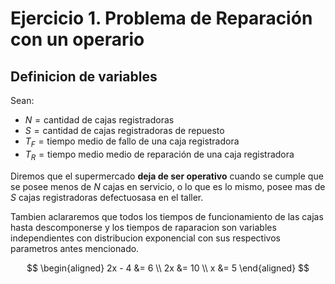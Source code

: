 # Ejercicio 1. Problema de Reparación con un operario

## Definicion de variables
Sean:

- $N=\text{cantidad de cajas registradoras}$
- $S=\text{cantidad de cajas registradoras de repuesto}$
- $T_{F}=\text{tiempo medio de fallo de una caja registradora}$
- $T_{R}=\text{tiempo medio medio de reparación de una caja registradora}$

Diremos que el supermercado **deja de ser operativo** cuando se cumple que se posee menos de $N$ cajas en servicio, o lo que es lo mismo, posee mas de $S$ cajas registradoras defectuosasa en el taller.

Tambien aclararemos que todos los tiempos de funcionamiento de las cajas hasta descomponerse y los tiempos de raparacion son variables independientes con distribucion exponencial con sus respectivos parametros antes mencionado.

$$
\begin{aligned} 
    2x - 4  &= 6 \\ 
    2x      &= 10 \\ 
    x       &= 5 
\end{aligned}
$$
